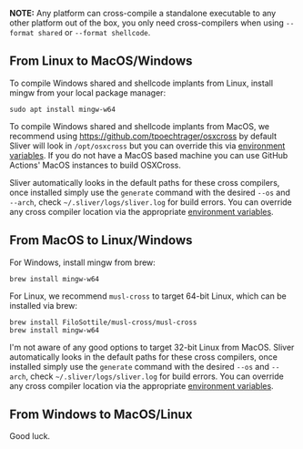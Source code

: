 __NOTE:__ Any platform can cross-compile a standalone executable to any other platform out of the box, you only need cross-compilers when using `--format shared` or `--format shellcode`.


## From Linux to MacOS/Windows

To compile Windows shared and shellcode implants from Linux, install mingw from your local package manager: 

```
sudo apt install mingw-w64
```

To compile Windows shared and shellcode implants from MacOS, we recommend using https://github.com/tpoechtrager/osxcross by default Sliver will look in `/opt/osxcross` but you can override this via [environment variables](https://github.com/BishopFox/sliver/wiki/Environment-Variables). If you do not have a MacOS based machine you can use GitHub Actions' MacOS instances to build OSXCross.

Sliver automatically looks in the default paths for these cross compilers, once installed simply use the `generate` command with the desired `--os` and `--arch`, check `~/.sliver/logs/sliver.log` for build errors. You can override any cross compiler location via the appropriate [environment variables](https://github.com/BishopFox/sliver/wiki/Environment-Variables).

## From MacOS to Linux/Windows

For Windows, install mingw from brew:

```
brew install mingw-w64
```

For Linux, we recommend `musl-cross` to target 64-bit Linux, which can be installed via brew:

```
brew install FiloSottile/musl-cross/musl-cross
brew install mingw-w64
```

I'm not aware of any good options to target 32-bit Linux from MacOS. Sliver automatically looks in the default paths for these cross compilers, once installed simply use the `generate` command with the desired `--os` and `--arch`, check `~/.sliver/logs/sliver.log` for build errors. You can override any cross compiler location via the appropriate [environment variables](https://github.com/BishopFox/sliver/wiki/Environment-Variables).

## From Windows to MacOS/Linux

Good luck.